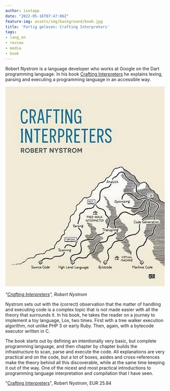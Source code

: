 ```yaml
---
author: isotopp
date: "2022-05-16T07:47:06Z"
feature-img: assets/img/background/book.jpg
title: 'Fertig gelesen: Crafting Interpreters'
tags:
- lang_en
- review
- media
- book
---
```


Robert Nystrom is a language developer who works at Google on the Dart programming language.
In his book [Crafting Interpreters](https://www.amazon.de/-/en/Robert-Nystrom-ebook/dp/B09YLQSGKL) he explains lexing, parsing and executing a programming language in an accessible way.

[![](/uploads/2022/05/crafting-interpreters.jpg)](https://www.amazon.de/-/en/Robert-Nystrom-ebook/dp/B09YLQSGKL)

*"[Crafting Interpreters](https://www.amazon.de/-/en/Robert-Nystrom-ebook/dp/B09YLQSGKL)", Robert Nystrom*

Nystrom sets out with the (correct) observation that the matter of handling and executing code is a complex topic that is not made easier with all the theory that surrounds it.
In his book, he takes the reader on a journey to implement a toy language, Lox, two times.
First with a tree walker execution algorithm, not unlike PHP 3 or early Ruby.
Then, again, with a bytecode executor written in C.

The book starts out by defining an intentionally very basic, but complete programming language, and then chapter by chapter builds the infrastructure to scan, parse and execute the code.
All explanations are very practical and on the code, but a lot of boxes, asides and cross-references make the theory behind all this discoverable, while at the same time keeping it out of the way.
One of the nicest and most practical introductions to programming language interpretation and compilation that I have seen.

"[Crafting Interpreters](https://www.amazon.de/-/en/Robert-Nystrom-ebook/dp/B09YLQSGKL)", Robert Nystrom, EUR 25.84
